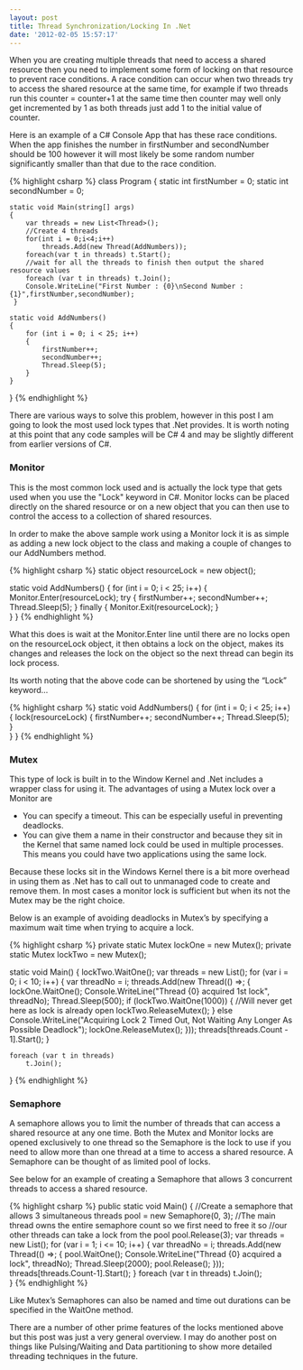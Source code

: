 ```yaml
---
layout: post
title: Thread Synchronization/Locking In .Net
date: '2012-02-05 15:57:17'
---
```

When you are creating multiple threads that need to access a shared resource then you need to implement some form of locking on that resource to prevent race conditions. A race condition can occur when two threads try to access the shared resource at the same time, for example if two threads run this counter = counter+1 at the same time then counter may well only get incremented by 1 as both threads just add 1 to the initial value of counter.

Here is an example of a C# Console App that has these race conditions. When the app finishes the number in firstNumber and secondNumber should be 100 however it will most likely be some random number significantly smaller than that due to the race condition.

 {% highlight csharp %}
 class Program
{
    static int firstNumber = 0;
    static int secondNumber = 0;

    static void Main(string[] args)
    {
        var threads = new List<Thread>();
        //Create 4 threads
        for(int i = 0;i<4;i++)
            threads.Add(new Thread(AddNumbers));
        foreach(var t in threads) t.Start();
        //wait for all the threads to finish then output the shared resource values
        foreach (var t in threads) t.Join();
        Console.WriteLine("First Number : {0}\nSecond Number : {1}",firstNumber,secondNumber);
     }

    static void AddNumbers()
    {
        for (int i = 0; i < 25; i++)
        {
            firstNumber++;
            secondNumber++;
            Thread.Sleep(5);
        }
    }
}
{% endhighlight %}

There are various ways to solve this problem, however in this post I am going to look the most used lock types that .Net provides. It is worth noting at this point that any code samples will be C# 4 and may be slightly different from earlier versions of C#.

### Monitor ###

This is the most common lock used and is actually the lock type that gets used when you use the "Lock" keyword in C#. Monitor locks can be placed directly on the shared resource or on a new object that you can then use to control the access to a collection of shared resources.

In order to make the above sample work using a Monitor lock it is as simple as adding a new lock object to the class and making a couple of changes to our AddNumbers method.


{% highlight csharp %}
static object resourceLock = new object();

static void AddNumbers()
{
    for (int i = 0; i < 25; i++)
    {
        Monitor.Enter(resourceLock);
        try
        {
            firstNumber++;
            secondNumber++;
            Thread.Sleep(5);
        }
        finally
        {
            Monitor.Exit(resourceLock);
        }          
    }
}
{% endhighlight %}

What this does is wait at the Monitor.Enter line until there are no locks open on the resourceLock object, it then obtains a lock on the object, makes its changes and releases the lock on the object so the next thread can begin its lock process.

Its worth noting that the above code can be shortened by using the “Lock” keyword…

{% highlight csharp %}
static void AddNumbers()
{
    for (int i = 0; i < 25; i++)
    {
        lock(resourceLock)
        {
            firstNumber++;
            secondNumber++;
            Thread.Sleep(5);
        }       
    }
}
{% endhighlight %}

### Mutex ###

This type of lock is built in to the Window Kernel and .Net includes a wrapper class for using it. The advantages of using a Mutex lock over a Monitor are

* You can specify a timeout. This can be especially useful in preventing deadlocks.
* You can give them a name in their constructor and because they sit in the Kernel that same named lock could be used in multiple processes. This means you could have two applications using the same lock.

Because these locks sit in the Windows Kernel there is a bit more overhead in using them as .Net has to call out to unmanaged code to create and remove them. In most cases a monitor lock is sufficient but when its not the Mutex may be the right choice.

Below is an example of avoiding deadlocks in Mutex’s by specifying a maximum wait time when trying to acquire a lock.

{% highlight csharp %}
private static Mutex lockOne = new Mutex();
private static Mutex lockTwo = new Mutex();

static void Main()
{
    lockTwo.WaitOne();
    var threads = new List<Thread>();
    for (var i = 0; i < 10; i++)
    {
        var threadNo = i;
        threads.Add(new Thread(() =>;
               {
                   lockOne.WaitOne();
                   Console.WriteLine("Thread {0} acquired 1st lock", threadNo);
                   Thread.Sleep(500);
                   if (lockTwo.WaitOne(1000))
                   {
                       //Will never get here as lock is already open
                       lockTwo.ReleaseMutex();
                   }
                   else Console.WriteLine("Acquiring Lock 2 Timed Out, Not Waiting Any Longer As Possible Deadlock");
                   lockOne.ReleaseMutex();
               }));
        threads[threads.Count - 1].Start();
    }

    foreach (var t in threads)
        t.Join();
}
{% endhighlight %}

### Semaphore ###

A semaphore allows you to limit the number of threads that can access a shared resource at any one time. Both the Mutex and Monitor locks are opened exclusively to one thread so the Semaphore is the lock to use if you need to allow more than one thread at a time to access a shared resource. A Semaphore can be thought of as limited pool of locks.

See below for an example of creating a Semaphore that allows 3 concurrent threads to access a shared resource.

{% highlight csharp %}
public static void Main()
{
    //Create a semaphore that allows 3 simultaneous threads
    pool = new Semaphore(0, 3);
    //The main thread owns the entire semaphore count so we first need to free it so 
    //our other threads can take a lock from the pool
    pool.Release(3);
    var threads = new List<Thread>();
    for (var i = 1; i <= 10; i++)
    {
        var threadNo = i;
        threads.Add(new Thread(() =>;
               {
                   pool.WaitOne();
                   Console.WriteLine("Thread {0} acquired a lock", threadNo);
                   Thread.Sleep(2000);
                   pool.Release();
               }));
        threads[threads.Count-1].Start();
    }
    foreach (var t in threads)
        t.Join();        
} 
{% endhighlight %}

Like Mutex’s Semaphores can also be named and time out durations can be specified in the WaitOne method.

There are a number of other prime features of the locks mentioned above but this post was just a very general overview. I may do another post on things like Pulsing/Waiting and Data partitioning to show more detailed threading techniques in the future.